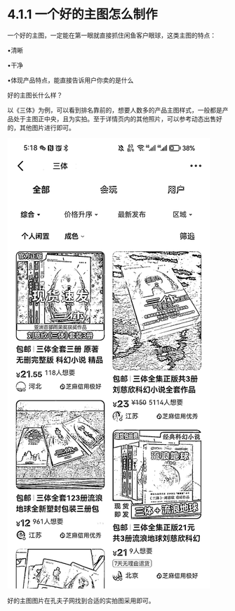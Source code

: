 # 4.1.1 一个好的主图怎么制作

一个好的主图，一定能在第一眼就直接抓住闲鱼客户眼球，这类主图的特点：

•清晰

•干净

•体现产品特点，能直接告诉用户你卖的是什么

好的主图长什么样？

以《三体》为例，可以看到排名靠前的，想要人数多的产品主图样式，一般都是产品处于主图正中央，且为实拍。至于详情页内的其他照片，可以参考动态出售好的，其他图片进行即可。

![](img/5fd195041bead944868e06b2914dc15a.png)

好的主图图片在孔夫子网找到合适的实拍图采用即可。